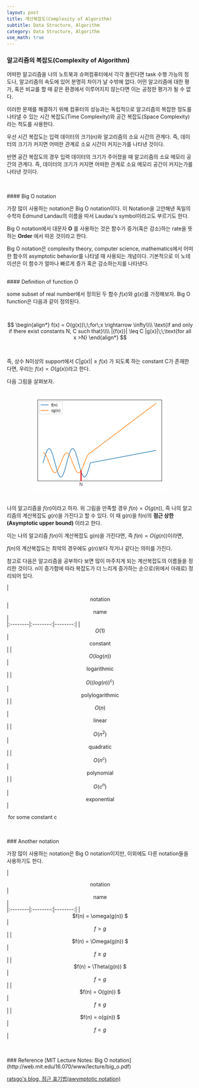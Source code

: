```yaml
---
layout: post
title: 계산복잡도(Complexity of Algorithm)
subtitle: Data Structure, Algorithm
category: Data Structure, Algorithm
use_math: true
---
```



### 알고리즘의 복잡도(Complexity of Algorithm)

어떠한 알고리즘을 나의 노트북과 슈퍼컴퓨터에서 각각 돌린다면 task 수행 가능의 정도나, 알고리즘의 속도에 있어 분명히 차이가 날 수밖에 없다. 어떤 알고리즘에 대한 평가, 혹은 비교를 할 때 같은 환경에서 이루어지지 않는다면 이는 공정한 평가가 될 수 없다.

이러한 문제를 해결하기 위해 컴퓨터의 성능과는 독립적으로 알고리즘의 복잡한 정도를 나타낼 수 있는 시간 복잡도(Time Complexity)와 공간 복잡도(Space Complexity)라는 척도를 사용한다.

우선 시간 복잡도는 입력 데이터의 크기(n)와 알고리즘의 소요 시간의 관계다. 즉, 데이터의 크기가 커지면 어떠한 관계로 소요 시간이 커지는가를 나타낸 것이다.

반면 공간 복잡도의 경우 입력 데이터의 크기가 주어졌을 때 알고리즘의 소요 메모리 공간의 관계다. 즉, 데이터의 크기가 커지면 어떠한 관계로 소요 메모리 공간이 커지는가를 나타낸 것이다.

<br>
<br>
#### Big O notation

가장 많이 사용하는 notation은 Big O notation이다. 이 Notation을 고안해낸 독일의 수학자 Edmund Landau의 이름을 따서 Laudau's symbol이라고도 부르기도 한다.

Big O notation에서 대문자 __O__ 를 사용하는 것은 함수가 증가(혹은 감소)하는 rate을 뜻하는 __Order__ 에서 따온 것이라고 한다.

Big O notation은 complexity theory, computer science, mathematics에서 어떠한 함수의 asymptotic behavior를 나타낼 때 사용되는 개념이다. 기본적으로 이 노테이션은 이 함수가 얼마나 빠르게 증가 혹은 감소하는지를 나타낸다.

<br>
#### Definition of function O

some subset of real number에서 정의된 두 함수 $f(x)$와 $g(x)$를 가정해보자. Big O function은 다음과 같이 정의된다.

<br>

$$
\begin{align*}
f(x) = O(g(x))\;\;for\;x \rightarrow \infty\\\\
\text{if and only if there exist constants N, C such that}\\\\
|{f(x)}|    \leq C |g(x)|\;\;\text{for all x >N}
\end{align*}
$$

<br>

즉, 상수 N이상의 support에서 $C \vert g(x) \vert \geq f(x)$ 가 되도록 하는 constant C가 존재한다면, 우리는 $f(x) = O(g(x))$라고 한다.

다음 그림을 살펴보자.

<br>

<center><img src = '/post_img/191107/image1.png'/></center>

<br>

나의 알고리즘을 $f(n)$이라고 하자. 위 그림을 만족할 경우 $f(n)=O(g(n))$, 즉 나의 알고리즘의 계산복잡도 $g(n)$을 가진다고 할 수 있다. 이 때 g(n)을 f(n)의 __점근 상한(Asymptotic upper bound)__ 이라고 한다.

이는 나의 알고리즘 $f(n)$이 계산복잡도 g(n)을 가진다면, 즉 $f(n) = O(g(n))$이라면,

$f(n)$의 계산복잡도는 최악의 경우에도 $g(n)$보다 작거나 같다는 의미를 가진다.

참고로 다음은 알고리즘을 공부하다 보면 많이 마주치게 되는 계산복잡도의 이름들을 정리한 것이다. n이 증가함에 따라 복잡도가 더 느리게 증가하는 순으로(위에서 아래로) 정리되어 있다.


|  <center>notation</center> |  <center>name</center> |  
|:--------|:--------:|--------:|
| <center>  $O(1)$ </center> | <center> constant </center> |
| <center>  $O(log(n))$ </center> | <center> logarithmic </center> |
| <center>  $O({(log(n))}^c$) </center> | <center> polylogarithmic </center> |
| <center>  $O(n)$ </center> | <center> linear </center> |
| <center>  $O(n^2)$ </center> | <center> quadratic </center> |
| <center>  $O(n^c)$ </center> | <center> polynomial </center> |
| <center>  $O(c^n)$ </center> | <center> exponential </center> |

$\;\text{for some constant c}$


<br>
<br>
### Another notation

가장 많이 사용하는 notation은 Big O notation이지만, 이외에도 다른 notation들을 사용하기도 한다.



|  <center>notation</center> |  <center>name</center> |  
|:--------|:--------:|--------:|
| <center>  $f(n) = \omega(g(n)) $ </center> | <center> $f \gt g$ </center> |
| <center>  $f(n) = \Omega(g(n)) $ </center> | <center> $f \geq g$ </center> |
| <center>  $f(n) = \Theta(g(n)) $ </center> | <center> $f = g$ </center> |
| <center>  $f(n) = O(g(n)) $ </center> | <center> $f \leq g$ </center> |
| <center>  $f(n) = o(g(n)) $ </center> | <center> $f \lt g$ </center> |

<br>
<br>
### Reference
[MIT Lecture Notes: Big O notation](http://web.mit.edu/16.070/www/lecture/big_o.pdf)

[ratsgo's blog, 점근 표기법(awymptotic notation)](https://ratsgo.github.io/data%20structure&algorithm/2017/09/13/asymptotic/)

<br>
<br>
